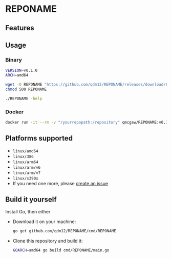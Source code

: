 # REPONAME

## Features

## Usage

### Binary

```sh
VERSION=v0.1.0
ARCH=amd64

wget -O REPONAME "https://github.com/qdm12/REPONAME/releases/download/$VERSION/REPONAME_$VERSION_linux_$ARCH"
chmod 500 REPONAME

./REPONAME -help
```

### Docker

```sh
docker run -it --rm -v "/yourrepopath:/repository" qmcgaw/REPONAME:v0.1.0 -help
```

## Platforms supported

- `linux/amd64`
- `linux/386`
- `linux/arm64`
- `linux/arm/v6`
- `linux/arm/v7`
- `linux/s390x`
- If you need one more, please [create an issue](https://github.com/qdm12/REPONAME/issues/new)

## Build it yourself

Install Go, then either

- Download it on your machine:

  ```sh
  go get github.com/qdm12/REPONAME/cmd/REPONAME
  ```

- Clone this repository and build it:

  ```sh
  GOARCH=amd64 go build cmd/REPONAME/main.go
  ```
